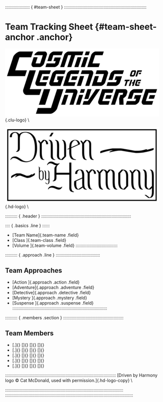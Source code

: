 :::::::::::::::::::: { #team-sheet } :::::::::::::::::::::::::::::::::::::::::::::::::::::::::::::::::::

# Team Tracking Sheet {#team-sheet-anchor .anchor}

![Cosmic Legends of the Universe](art/clu-logo-black-medium.png){.clu-logo} \

![Driven by Harmony](art/DrivenByHarmonyLogo.png){.hd-logo} \

:::::::::: { .header } :::::::::::::::::::::::::::::::::::::::::::::::::::::::::::::::::::::::::

:::: { .basics .line } ::::::
- [Team Name]{.team-name   .field}
- [Class    ]{.team-class  .field}
- [Volume   ]{.team-volume .field}
::::::::::::::::::::::::::::::::::

:::::::::: { .approach .line } ::::::::::::::::::::::::::::::::::::

## Team Approaches

- [Action   ]{.approach .action    .field}
- [Adventure]{.approach .adventure .field}
- [Detective]{.approach .detective .field}
- [Mystery  ]{.approach .mystery   .field}
- [Suspense ]{.approach .suspense  .field}
:::::::::::::::::::::::::::::::::::::::::::::::::::::::::::::::::::::::::::::


:::::::::: { .members .section } :::::::::::::::::::::::::::::::::::::::::::::::::

## Team Members

- [.]{} []{} []{} []{}
- [.]{} []{} []{} []{}
- [.]{} []{} []{} []{}
- [.]{} []{} []{} []{}
- [.]{} []{} []{} []{}

::::::::::::::::::::::::::::::::::::::::::::::::::::::::::::::::::::::::::::::::::::::::::
[Driven by Harmony logo &copy; Cat McDonald, used with permission.]{.hd-logo-copy} \

::::::::::::::::::::::::::::::::::::::::::::::::::::::::::::::::::::::::::::::::::::::::::::::::
::::::::::::::::::::::::::::::::::::::::::::::::::::::::::::::::::::::::::::::::::::::::::::::::::::::::
